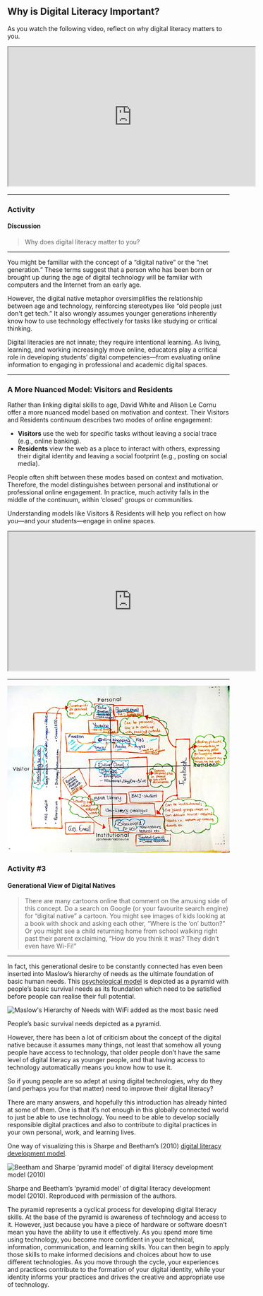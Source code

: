 ## Why is Digital Literacy Important?

As you watch the following video, reflect on why digital literacy matters to you.

  <div class="video-container-16by9">
    <iframe
      width="560"
      height="315"
      src="https://www.youtube.com/embed/p2k3C-iB88w?si=IX3YuU17WCThGj2A&amp;controls=0"></iframe>
  </div>

* * *

### Activity
#### Discussion

> Why does digital literacy matter to you?

* * *

You might be familiar with the concept of a “digital native” or the “net generation.” These terms suggest that a person who has been born or brought up during the age of digital technology will be familiar with computers and the Internet from an early age.

However, the digital native metaphor oversimplifies the relationship between age and technology, reinforcing stereotypes like “old people just don't get tech.” It also wrongly assumes younger generations inherently know how to use technology effectively for tasks like studying or critical thinking.

Digital literacies are not innate; they require intentional learning. As living, learning, and working increasingly move online, educators play a critical role in developing students’ digital competencies—from evaluating online information to engaging in professional and academic digital spaces.

* * *

### A More Nuanced Model: Visitors and Residents

Rather than linking digital skills to age, David White and Alison Le Cornu offer a more nuanced model based on motivation and context. Their Visitors and Residents continuum describes two modes of online engagement:

- **Visitors** use the web for specific tasks without leaving a social trace (e.g., online banking).
- **Residents** view the web as a place to interact with others, expressing their digital identity and leaving a social footprint (e.g., posting on social media).

People often shift between these modes based on context and motivation. Therefore, the model distinguishes between personal and institutional or professional online engagement. In practice, much activity falls in the middle of the continuum, within ‘closed’ groups or communities.

Understanding models like Visitors & Residents will help you reflect on how you—and your students—engage in online spaces.

  <div class="video-container-16by9">
    <iframe
      width="560"
      height="315"
      src="https://www.youtube.com/embed/MSK1Iw1XtwQ?si=A4Y7Isj37IzqcN6y"></iframe>
  </div>

* * *

![Visitors and residents map](images/800px-A_Visitors_&_Residents_map_of_online_engagement.jpg)

### Activity #3
#### Generational View of Digital Natives

> There are many cartoons online that comment on the amusing side of this concept. Do a search on Google (or your favourite search engine) for “digital native” a cartoon. You might see images of kids looking at a book with shock and asking each other, “Where is the ‘on’ button?” Or you might see a child returning home from school walking right past their parent exclaiming, “How do you think it was? They didn’t even have Wi-Fi!”

* * *

In fact, this generational desire to be constantly connected has even been inserted into Maslow’s hierarchy of needs as the ultimate foundation of basic human needs. This [psychological model](https://www.simplypsychology.org/maslow.html) is depicted as a pyramid with people’s basic survival needs as its foundation which need to be satisfied before people can realise their full potential.

![Maslow's Hierarchy of Needs with WiFi added as the most basic need](images/9730894552_47507ab767_o-300x271.jpg)

People’s basic survival needs depicted as a pyramid.

However, there has been a lot of criticism about the concept of the digital native because it assumes many things, not least that somehow all young people have access to technology, that older people don’t have the same level of digital literacy as younger people, and that having access to technology automatically means you know how to use it.

So if young people are so adept at using digital technologies, why do they (and perhaps you for that matter) need to improve their digital literacy?

There are many answers, and hopefully this introduction has already hinted at some of them. One is that it’s not enough in this globally connected world to just be able to use technology. You need to be able to develop socially responsible digital practices and also to contribute to digital practices in your own personal, work, and learning lives.

One way of visualizing this is Sharpe and Beetham’s (2010) [digital literacy development model](https://www.jisc.ac.uk/full-guide/developing-digital-literacies).

![Beetham and Sharpe ‘pyramid model’ of digital literacy development model (2010)](images/beetham-sharpe.png)

Sharpe and Beetham’s ‘pyramid model’ of digital literacy development model (2010). Reproduced with permission of the authors.

The pyramid represents a cyclical process for developing digital literacy skills. At the base of the pyramid is awareness of technology and access to it. However, just because you have a piece of hardware or software doesn’t mean you have the ability to use it effectively. As you spend more time using technology, you become more confident in your technical, information, communication, and learning skills. You can then begin to apply those skills to make informed decisions and choices about how to use different technologies. As you move through the cycle, your experiences and practices contribute to the formation of your digital identity, while your identity informs your practices and drives the creative and appropriate use of technology.
